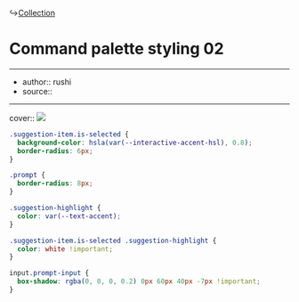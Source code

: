 ↪[Collection](Collection.md)

# Command palette styling 02

---

- author:: rushi
- source::

---

cover:: ![](https://i.imgur.com/bnqAiaJ.gif)

```css
.suggestion-item.is-selected {
  background-color: hsla(var(--interactive-accent-hsl), 0.8);
  border-radius: 6px;
}

.prompt {
  border-radius: 8px;
}

.suggestion-highlight {
  color: var(--text-accent);
}

.suggestion-item.is-selected .suggestion-highlight {
  color: white !important;
}

input.prompt-input {
  box-shadow: rgba(0, 0, 0, 0.2) 0px 60px 40px -7px !important;
}
```
